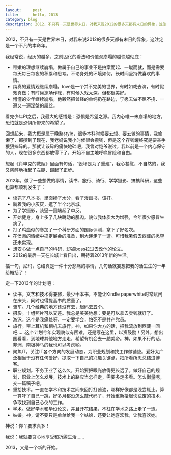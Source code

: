 ```yaml
---
layout:     post
title:      hello, 2013
category: blog
description: 2012，不只有一天是世界末日，对我来说2012的很多天都有末日的异象，这注定是一个不凡的本命年。
---
```


2012，不只有一天是世界末日，对我来说2012的很多天都有末日的异象，这注定是一个不凡的本命年。

我经常说，经历的越多，之前固化的看法和价值观崩塌的越快越彻底：

- 稚嫩的理想继续崩塌，做属于自己的事业不是拍案而起、一蹴而就，而是需要每天每日每夜的积累和思考。不论身处的环境如何，长时间坚持做喜欢的事情。
- 纯真的爱情观继续崩塌，love是一个并不完美的世界，有时如戏去演，有时假戏真做；有时候逢场作戏，有时候入戏太深。但都很美好。
- 懵懂的少年继续崩塌，他毅然把曾经的单纯扔在路边，宁愿去做不屈不挠、一遍又一遍涅槃的屌丝。

看完少年PI之后，我最大的感悟是：恐惧是希望之源。我内心唯一未崩塌的地方，恐怕就是恐惧所带来的希望了。

回想起来，我大概是属于晚熟style，很多本科时候要去想、要去做的事情，我偷懒了，都攒到了现在，我老妈说我小时候很会攒钱，但是这个存钱罐终究是要亲手狠狠摔碎的。那就让该碎的痛快地碎吧，我曾对恺爷说过，我以前是一个内心保守的人，现在很多东西都放得下了，开始不自主地呼唤冒险和自由。

想起《肖申克的救赎》里面有句话，“毁坏是为了重建”，我心甚慰，不自然的，我又陶醉地抬起了左腿、踢起了正步。

2012年，做了一些想做的事情，读书、旅行、骑行、学学摄影、搞搞科研，这些也算都顺利发生了：

- 读完了八本书，里面掺了水分，看了漫画书，该打。
- 骑着我的小灰灰，逛了半个北京城。
- 为了学摄影，装逼一回端起了单反。
- 开始健身，身上多了几块跳动的肌肉。貌似我体质大为增强，今年很少感冒生病了。
- 打了鸡血似的参加了一个科研方面的国际评测，拿下了好名次。
- 在愤懑的情绪中搞定展会的准备，到大连走了一遭。可惜我暑假去西藏的愿望还未实现。
- 想安心做一点自己的科研，却被boss拉过去改他的论文。
- 2012的最后一天在长城上看日出，期待着2013年新的生活。

插一句，尼玛，总结真是一件十分悲痛的事情，几句话就妄想把我的活生生的一年给概括了！

定一下2013年的计划吧：

- 读书。文艺和技术得兼修，最少十本书，不能让Kindle paperwhite时常赋闲在床头，同时也得提高书的质量了。
- 骑车。几个经典的地方还没有去，起码去五个。
- 摄影。十组照片可以交差。我总是美美地想：要是可以拿去卖钱就好了。
- 游泳。这个是我痛处呀，一定要学会，怕死不是共产党员。
- 旅行。带上耳机和相机去旅行。神，如果你大方的话，把我流放到西藏一回吧......这个计划今年实现貌似有困难，还是写在这里，以资鼓励！另外，想出国看看，到地球其他地方走走，希望有机会去一趟美帝。神，如果不行的话，非洲、南极神马的我也可以考虑哟。
- 聚焦IT。关注IT各个方向的发展动态，为职业规划和找工作做铺垫。爱好太广泛相当于没有任何爱好，提取一下自己的兴趣关键点，把所看所思总结进博客。
- 职业规划。不务正业了这么久，开始要把眼光放得更长远了。做好自己的规划，职业上怎么发展，技术上的路应当怎样走，需要多走多看。怎么衡量呢，交一篇稿子吧。
- 重拾技术。一直在学术和技术之间来回打打酱油，哪样好像都是浅尝辄止。算一算吓了自己一跳，好多月都没怎么敲代码了，开始重新拾起快荒废的技术，争取找到自己心仪的工作。
- 学术。做好学术和毕设论文，并且开花结果，不枉在学术之路上走了一遭。
- 姑娘。神，请不要只是单单给我一个姑娘，还要让她喜欢我，让我喜欢她。

神说：你丫要求真多！

我说：我就要贪心地享受和折腾生活......

2013，又是一个新的开始。
